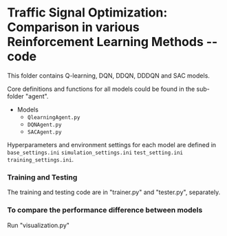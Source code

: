 # Traffic Signal Optimization: Comparison in various Reinforcement Learning Methods -- code

This folder contains Q-learning, DQN, DDQN, DDDQN and SAC models.  

Core definitions and functions for all models could be found in the sub-folder "agent".

- Models
  - `QlearningAgent.py`
  - `DQNAgent.py`
  - `SACAgent.py`


Hyperparameters and environment settings for each model are defined in `base_settings.ini` `simulation_settings.ini` `test_setting.ini` `training_settings.ini`.


### Training and Testing

The training and testing code are in "trainer.py" and "tester.py", separately. 

### To compare the performance difference between models

Run "visualization.py"

